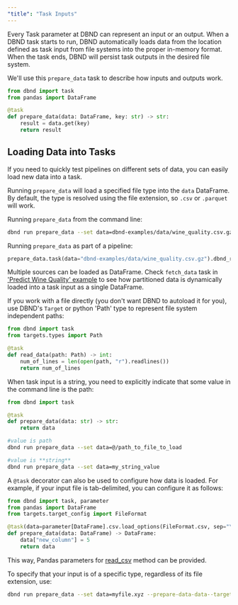 ```yaml
---
"title": "Task Inputs"
---
```

Every Task parameter at DBND can represent an input or an output.  When a DBND task starts to run, DBND automatically loads data from the location defined as task input from file systems into the proper in-memory format. When the task ends, DBND will persist task outputs in the desired file system.

We'll use this `prepare_data` task to describe how inputs and outputs work.

```python
from dbnd import task
from pandas import DataFrame

@task
def prepare_data(data: DataFrame, key: str) -> str:
    result = data.get(key)
    return result
```


## Loading Data into Tasks

If you need to quickly test pipelines on different sets of data, you can easily load new data into a task.

Running `prepare_data` will load a specified file type into the `data` DataFrame. By default, the type is resolved using the file extension, so `.csv` or `.parquet` will work.

Running `prepare_data` from the command line:

```bash
dbnd run prepare_data --set data=dbnd-examples/data/wine_quality.csv.gz
```

Running `prepare_data` as part of a pipeline:

<!-- xfail -->
```python
prepare_data.task(data="dbnd-examples/data/wine_quality.csv.gz").dbnd_run()
```

Multiple sources can be loaded as DataFrame. Check `fetch_data` task in ['Predict Wine Quality' example](doc:orchestration-examples) to see how partitioned data is dynamically loaded into a task input as a single DataFrame.

If you work with a file directly (you don't want DBND to autoload it for you), use DBND's `Target` or python 'Path' type to represent file system independent paths:

```python
from dbnd import task
from targets.types import Path

@task
def read_data(path: Path) -> int:
    num_of_lines = len(open(path, "r").readlines())
    return num_of_lines
```

When task input is a string, you need to explicitly indicate that some value in the command line is the path:

```python
from dbnd import task

@task
def prepare_data(data: str) -> str:
    return data
```

```bash
#value is path
dbnd run prepare_data --set data=@/path_to_file_to_load

#value is **string**
dbnd run prepare_data --set data=my_string_value
```

A `@task` decorator can also be used to configure how data is loaded. For example, if your input file is tab-delimited, you can configure it as follows:

```python
from dbnd import task, parameter
from pandas import DataFrame
from targets.target_config import FileFormat

@task(data=parameter[DataFrame].csv.load_options(FileFormat.csv, sep="\t"))
def prepare_data(data: DataFrame) -> DataFrame:
    data["new_column"] = 5
    return data
```

This way, Pandas parameters for [read_csv](https://pandas.pydata.org/pandas-docs/stable/reference/api/pandas.read_csv.html) method can be provided.

To specify that your input is of a specific type, regardless of its file extension, use:
```bash
dbnd run prepare_data --set data=myfile.xyz --prepare-data-data--target csv
```

